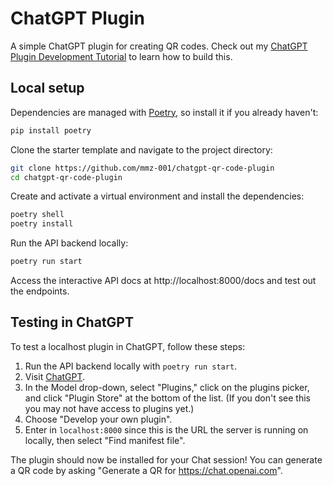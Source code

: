 # ChatGPT Plugin

A simple ChatGPT plugin for creating QR codes. Check out my [ChatGPT Plugin Development Tutorial](https://dev.to/mmz001/chatgpt-plugin-development-tutorial-4p4d) to learn how to build this.

## Local setup

Dependencies are managed with [Poetry](https://python-poetry.org/), so install it if you already haven't:

```bash
pip install poetry
```

Clone the starter template and navigate to the project directory:

```bash
git clone https://github.com/mmz-001/chatgpt-qr-code-plugin
cd chatgpt-qr-code-plugin
```

Create and activate a virtual environment and install the dependencies:

```bash
poetry shell
poetry install
```

Run the API backend locally:

```bash
poetry run start
```

Access the interactive API docs at http://localhost:8000/docs and test out the endpoints.

## Testing in ChatGPT

To test a localhost plugin in ChatGPT, follow these steps:

1. Run the API backend locally with `poetry run start`.
2. Visit [ChatGPT](https://chat.openai.com).
3. In the Model drop-down, select "Plugins," click on the plugins picker, and click "Plugin Store" at the bottom of the list. (If you don't see this you may not have access to plugins yet.)
4. Choose "Develop your own plugin".
5. Enter in `localhost:8000` since this is the URL the server is running on locally, then select "Find manifest file".

The plugin should now be installed for your Chat session! You can generate a QR code by asking "Generate a QR for https://chat.openai.com".
